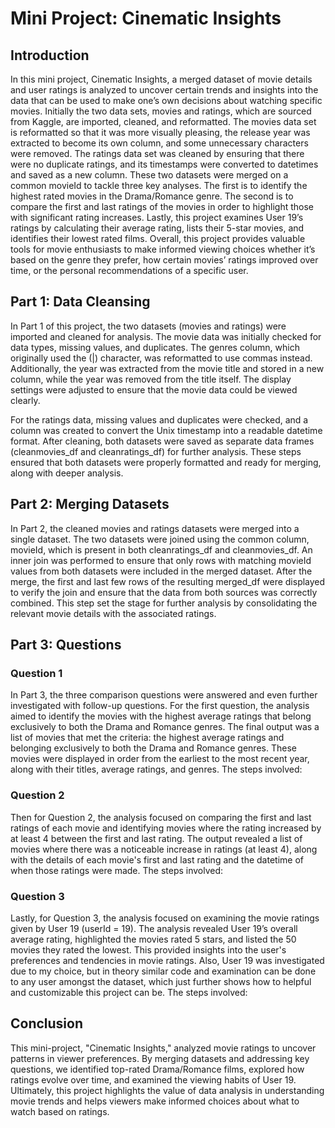 <h1>Mini Project: Cinematic Insights</h1>

<h2>Introduction</h2>

<p>In this mini project, Cinematic Insights, a merged dataset of movie details and user ratings is analyzed to uncover certain trends and insights into the data that can be used to make one’s own decisions about watching specific movies. Initially the two data sets, movies and ratings, which are sourced from Kaggle, are imported, cleaned, and reformatted. The movies data set is reformatted so that it was more visually pleasing, the release year was extracted to become its own column, and some unnecessary characters were removed. The ratings data set was cleaned by ensuring that there were no duplicate ratings, and its timestamps were converted to datetimes and saved as a new column. These two datasets were merged on a common movieId to tackle three key analyses. The first is to identify the highest rated movies in the Drama/Romance genre. The second is to compare the first and last ratings of the movies in order to highlight those with significant rating increases. Lastly, this project examines User 19’s ratings by calculating their average rating, lists their 5-star movies, and identifies their lowest rated films. Overall, this project provides valuable tools for movie enthusiasts to make informed viewing choices whether it’s based on the genre they prefer, how certain movies’ ratings improved over time, or the personal recommendations of a specific user.</p>

<h2>Part 1: Data Cleansing</h2>

<p>In Part 1 of this project, the two datasets (movies and ratings) were imported and cleaned for analysis. The movie data was initially checked for data types, missing values, and duplicates. The genres column, which originally used the (|) character, was reformatted to use commas instead. Additionally, the year was extracted from the movie title and stored in a new column, while the year was removed from the title itself. The display settings were adjusted to ensure that the movie data could be viewed clearly.

For the ratings data, missing values and duplicates were checked, and a column was created to convert the Unix timestamp into a readable datetime format. After cleaning, both datasets were saved as separate data frames (cleanmovies_df and cleanratings_df) for further analysis. These steps ensured that both datasets were properly formatted and ready for merging, along with deeper analysis.</p>

<h2>Part 2: Merging Datasets</h2>

<p>In Part 2, the cleaned movies and ratings datasets were merged into a single dataset. The two datasets were joined using the common column, movieId, which is present in both cleanratings_df and cleanmovies_df. An inner join was performed to ensure that only rows with matching movieId values from both datasets were included in the merged dataset. After the merge, the first and last few rows of the resulting merged_df were displayed to verify the join and ensure that the data from both sources was correctly combined. This step set the stage for further analysis by consolidating the relevant movie details with the associated ratings.</p>

<h2>Part 3: Questions</h2>

<h3>Question 1</h3>
<p>In Part 3,  the three comparison questions were answered and even further investigated with follow-up questions. For the first question, the analysis aimed to identify the movies with the highest average ratings that belong exclusively to both the Drama and Romance genres. The final output was a list of movies that met the criteria: the highest average ratings and belonging exclusively to both the Drama and Romance genres. These movies were displayed in order from the earliest to the most recent year, along with their titles, average ratings, and genres. The steps involved:</p>

<h3>Question 2</h3>
<p>Then for Question 2, the analysis focused on comparing the first and last ratings of each movie and identifying movies where the rating increased by at least 4 between the first and last rating. The output revealed a list of movies where there was a noticeable increase in ratings (at least 4), along with the details of each movie's first and last rating and the datetime of when those ratings were made. The steps involved:</p>

<h3>Question 3</h3>
<p>Lastly, for Question 3, the analysis focused on examining the movie ratings given by User 19 (userId = 19). The analysis revealed User 19’s overall average rating, highlighted the movies rated 5 stars, and listed the 50 movies they rated the lowest. This provided insights into the user's preferences and tendencies in movie ratings. Also, User 19 was investigated due to my choice, but in theory similar code and examination can be done to any user amongst the dataset, which just further shows how to helpful and customizable this project can be. The steps involved:</p>

<h2>Conclusion</h2>
<p>This mini-project, "Cinematic Insights," analyzed movie ratings to uncover patterns in viewer preferences. By merging datasets and addressing key questions, we identified top-rated Drama/Romance films, explored how ratings evolve over time, and examined the viewing habits of User 19. Ultimately, this project highlights the value of data analysis in understanding movie trends and helps viewers make informed choices about what to watch based on ratings.</p>


